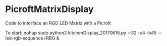 # PicroftMatrixDisplay
Code to interface an RGD LED Matrix with a Picroft

To start:
nohup sudo python2 kitchenDisplay_20170616.py -r32 -c4 -b45 --led-rgb-sequence=RBG &
